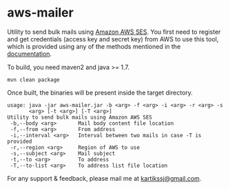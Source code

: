 aws-mailer
==========

Utility to send bulk mails using [Amazon AWS SES](http://aws.amazon.com/ses/). 
You first need to register and get credentials (access key and secret key) from 
AWS to use this tool, which is provided using any of the methods mentioned in 
the [documentation](http://docs.aws.amazon.com/AWSSdkDocsJava/latest/DeveloperGuide/credentials.html). 

To build, you need maven2 and java >= 1.7.
	
	mvn clean package 
	 
Once built, the binaries will be present inside the target directory.

	usage: java -jar aws-mailer.jar -b <arg> -f <arg> -i <arg> -r <arg> -s
		   <arg> [-t <arg>] [-T <arg>]
	Utility to send bulk mails using Amazon AWS SES
	 -b,--body <arg>       Mail body content file location
	 -f,--from <arg>       From address
	 -i,--interval <arg>   Interval between two mails in case -T is provided
	 -r,--region <arg>     Region of AWS to use
	 -s,--subject <arg>    Mail subject
	 -t,--to <arg>         To address
	 -T,--to-list <arg>    To address list file location
	 
For any support & feedback, please mail me at kartikssj@gmail.com.
